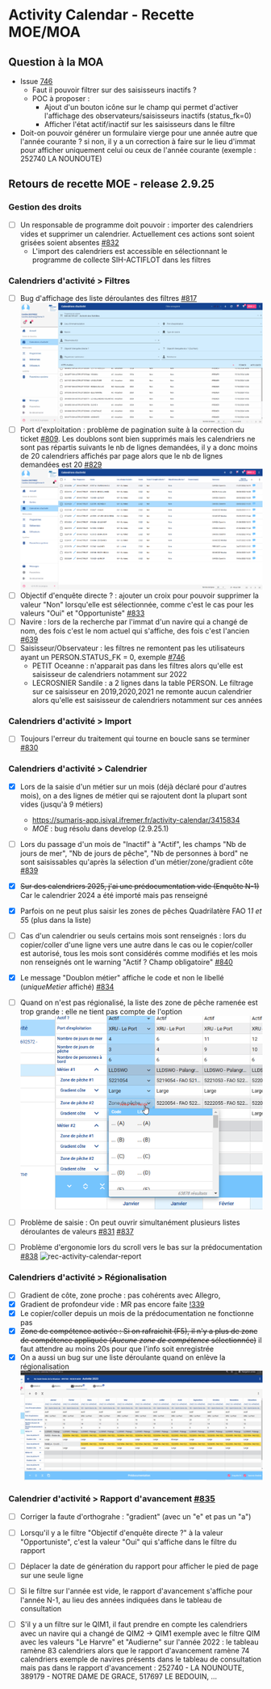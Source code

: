 # Activity Calendar - Recette MOE/MOA


## Question à la MOA

- Issue [746](https://gitlab.ifremer.fr/sih-public/sumaris/sumaris-app/-/issues/746)
  - Faut il pouvoir filtrer sur des saisisseurs inactifs ?
  - POC à proposer : 
    - Ajout d'un bouton icône sur le champ qui permet d'activer l'affichage des observateurs/saisisseurs inactifs (status_fk=0)
    - Afficher l'état actif/inactif sur les saisisseurs dans le filtre
- Doit-on pouvoir générer un formulaire vierge pour une année autre que l'année courante ? 
   si non, il y a un correction à faire sur le lieu d'immat pour afficher uniquement celui ou ceux de l'année courante (exemple : 252740 LA NOUNOUTE)

## Retours de recette MOE - release 2.9.25

### Gestion des droits

- [ ] Un responsable de programme doit pouvoir : importer des calendriers vides et supprimer un calendrier. Actuellement ces actions sont soient grisées soient absentes [#832](https://gitlab.ifremer.fr/sih-public/sumaris/sumaris-app/-/issues/832)
  - L'import des calendriers est accessible en sélectionnant le programme de collecte SIH-ACTIFLOT dans les filtres

### Calendriers d'activité > Filtres

- [ ] Bug d'affichage des liste déroulantes des filtres [#817](https://gitlab.ifremer.fr/sih-public/sumaris/sumaris-app/-/issues/817)
  ![rec-activity-calendar-report](/projects/activity-calendar/rec/images/rec-24-006-2.9.24-Bug_affichage_listes_filtres.gif)
- [ ] Port d'exploitation : problème de pagination suite à la correction du ticket [#809](https://gitlab.ifremer.fr/sih-public/sumaris/sumaris-app/-/issues/809).
  Les doublons sont bien supprimés mais les calendriers ne sont pas répartis suivants le nb de lignes demandées, il y a donc moins de 20 calendriers affichés par page alors que le nb de lignes demandées est 20 [#829](https://gitlab.ifremer.fr/sih-public/sumaris/sumaris-app/-/issues/829)
  ![rec-activity-calendar-report](/projects/activity-calendar/rec/images/rec-24-007-2.9.25-Bug_calendriers_par_page.PNG)
- [ ] Objectif d'enquête directe ? : ajouter un croix pour pouvoir supprimer la valeur "Non" lorsqu'elle est sélectionnée, comme c'est le cas pour les valeurs "Oui" et "Opportuniste" [#833](https://gitlab.ifremer.fr/sih-public/sumaris/sumaris-app/-/issues/833)
- [ ] Navire : lors de la recherche par l'immat d'un navire qui a changé de nom, des fois c'est le nom actuel qui s'affiche, des fois c'est l'ancien [#639](https://gitlab.ifremer.fr/sih-public/sumaris/sumaris-app/-/issues/639)
- [ ] Saisisseur/Observateur : les filtres ne remontent pas les utilisateurs ayant un PERSON.STATUS_FK = 0, exemple [#746](https://gitlab.ifremer.fr/sih-public/sumaris/sumaris-app/-/issues/746)
  - PETIT Oceanne : n'apparait pas dans les filtres alors qu'elle est saisisseur de calendriers notamment sur 2022
  - LECROSNIER	Sandile : a 2 lignes dans la table PERSON. Le filtrage sur ce saisisseur en 2019,2020,2021 ne remonte aucun calendrier alors qu'elle est saisisseur de calendriers notamment sur ces années

### Calendriers d'activité > Import

- [ ] Toujours l'erreur du traitement qui tourne en boucle sans se terminer [#830](https://gitlab.ifremer.fr/sih-public/sumaris/sumaris-app/-/issues/830)

### Calendriers d'activité > Calendrier

- [X] Lors de la saisie d'un métier sur un mois (déjà déclaré pour d'autres mois), on a des lignes de métier qui se rajoutent dont la plupart sont vides (jusqu'à 9 métiers)
  - https://sumaris-app.isival.ifremer.fr/activity-calendar/3415834
  - _MOE_ : bug résolu dans develop (2.9.25.1)

- [ ] Lors du passage d'un mois de "Inactif" à "Actif", les champs "Nb de jours de mer", "Nb de jours de pêche", "Nb de personnes à bord" 
ne sont saisissables qu'après la sélection d'un métier/zone/gradient côte [#839](https://gitlab.ifremer.fr/sih-public/sumaris/sumaris-app/-/issues/839)

- [X] ~~Sur des calendriers 2025, j'ai une prédocumentation vide (Enquête N-1)~~ Car le calendrier 2024 a été importé mais pas renseigné

- [X] Parfois on ne peut plus saisir les zones de pêches Quadrilatère FAO 1*1 et 5*5 (plus dans la liste)

- [ ] Cas d'un calendrier ou seuls certains mois sont renseignés : lors du copier/coller d'une ligne vers une autre dans le cas ou le copier/coller est autorisé, 
tous les mois sont considérés comme modifiés et les mois non renseignés ont le warning "Actif ? Champ obligatoire" [#840](https://gitlab.ifremer.fr/sih-public/sumaris/sumaris-app/-/issues/840)

- [X] Le message "Doublon métier" affiche le code et non le libellé (_uniqueMetier_ affiché) [#834](https://gitlab.ifremer.fr/sih-public/sumaris/sumaris-app/-/issues/834)

- [ ] Quand on n'est pas régionalisé, la liste des zone de pêche ramenée est trop grande : elle ne tient pas compte de l'option
  ![rec-activity-calendar-peche](/projects/activity-calendar/rec/images/rec-24-007-2.9.25-Bug_liste_zone_de_peche.png)

- [ ] Problème de saisie : On peut ouvrir simultanément plusieurs listes déroulantes de valeurs [#831](https://gitlab.ifremer.fr/sih-public/sumaris/sumaris-app/-/issues/831)  [#837](https://gitlab.ifremer.fr/sih-public/sumaris/sumaris-app/-/issues/837)

- [ ] Problème d'ergonomie lors du scroll vers le bas sur la prédocumentation [#838](https://gitlab.ifremer.fr/sih-public/sumaris/sumaris-app/-/issues/838)
  ![rec-activity-calendar-report](/projects/activity-calendar/rec/images/rec-24-007-2.9.25-Scroll_bas_prédoc.png)


### Calendriers d'activité > Régionalisation 

- [ ] Gradient de côte, zone proche : pas cohérents avec Allegro, 
- [X] Gradient de profondeur vide : MR pas encore faite [!339](https://gitlab.ifremer.fr/sih-public/sumaris/sumaris-app/-/merge_requests/339)
- [X] Le copier/coller depuis un mois de la prédocumentation ne fonctionne pas
- [X] ~~Zone de compétence activée : Si on rafraichit (F5), il n'y a plus de zone de compétence appliquée (_Aucune zone de compétence_ sélectionnée)~~ il faut attendre au moins 20s pour que l'info soit enregistrée
- [X] On a aussi un bug sur une liste déroulante quand on enlève la régionalisation
  ![rec-activity-calendar-bug-edition](/projects/activity-calendar/rec/images/rec-24-007-2.9.25-Bug_edition.gif)

### Calendrier d'activité > Rapport d'avancement [#835](https://gitlab.ifremer.fr/sih-public/sumaris/sumaris-app/-/issues/835)

- [ ] Corriger la faute d'orthograhe : "gradient" (avec un "e" et pas un "a")
- [ ] Lorsqu'il y a le filtre "Objectif d'enquête directe ?" à la valeur "Opportuniste", c'est la valeur "Oui" qui s'affiche dans le filtre du rapport 
- [ ] Déplacer la date de génération du rapport pour afficher le pied de page sur une seule ligne
- [ ] Si le filtre sur l'année est vide, le rapport d'avancement s'affiche pour l'année N-1, au lieu des années indiquées dans le tableau de consultation
- [ ] S'il y a un filtre sur le QIM1, il faut prendre en compte les calendriers avec un navire qui a changé de QIM2 -> QIM1
     exemple avec le filtre QIM avec les valeurs "Le Harvre" et "Audierne" sur l'année 2022 : le tableau ramène 83 calendriers alors que le rapport d'avancement ramène 74 calendriers
     exemple de navires présents dans le tableau de consultation mais pas dans le rapport d'avancement : 252740 - LA NOUNOUTE, 389179 - NOTRE DAME DE GRACE, 517697 LE BEDOUIN, ...


